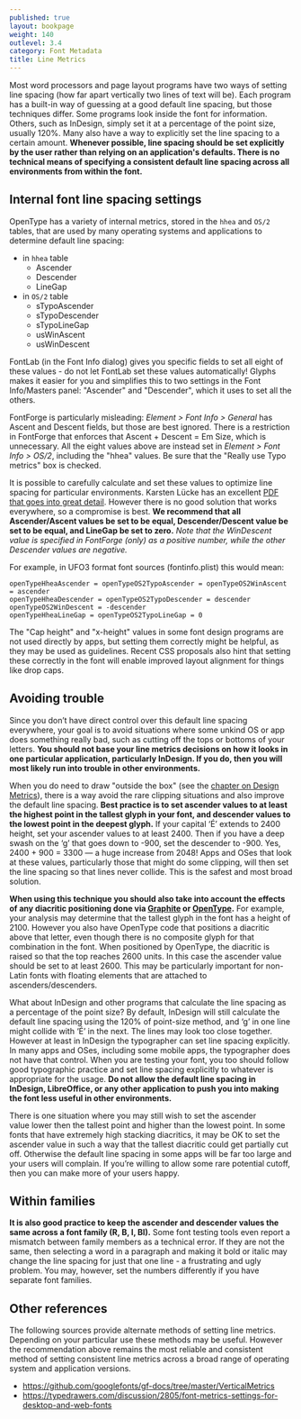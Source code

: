 ```yaml
---
published: true
layout: bookpage
weight: 140
outlevel: 3.4
category: Font Metadata
title: Line Metrics
---
```


Most word processors and page layout programs have two ways of setting line spacing (how far apart vertically two lines of text will be). Each program has a built-in way of guessing at a good default line spacing, but those techniques differ. Some programs look inside the font for information. Others, such as InDesign, simply set it at a percentage of the point size, usually 120%. Many also have a way to explicitly set the line spacing to a certain amount. **Whenever possible, line spacing should be set explicitly by the user rather than relying on an application's defaults. There is no technical means of specifying a consistent default line spacing across all environments from within the font.**

## Internal font line spacing settings

OpenType has a variety of internal metrics, stored in the `hhea` and `OS/2` tables, that are used by many operating systems and applications to determine default line spacing:

- in `hhea` table
  - Ascender
  - Descender
  - LineGap
- in `OS/2` table
  - sTypoAscender
  - sTypoDescender
  - sTypoLineGap
  - usWinAscent
  - usWinDescent

FontLab (in the Font Info dialog) gives you specific fields to set all eight of these values - do not let FontLab set these values automatically! Glyphs makes it easier for you and simplifies this to two settings in the Font Info/Masters panel: "Ascender" and "Descender", which it uses to set all the others.

FontForge is particularly misleading: _Element > Font Info > General_ has Ascent and Descent fields, but those are best ignored. There is a restriction in FontForge that enforces that Ascent + Descent = Em Size, which is unnecessary. All the eight values above are instead set in _Element > Font Info > OS/2_, including the "hhea" values. Be sure that the "Really use Typo metrics" box is checked.

It is possible to carefully calculate and set these values to optimize line spacing for particular environments. Karsten Lücke has an excellent [PDF that goes into great detail][Karsten]. However there is no good solution that works everywhere, so a compromise is best. **We recommend that all Ascender/Ascent values be set to be equal, Descender/Descent value be set to be equal, and LineGap be set to zero.** _Note that the WinDescent value is specified in FontForge (only) as a positive number, while the other Descender values are negative._

For example, in UFO3 format font sources (fontinfo.plist) this would mean:

`openTypeHheaAscender = openTypeOS2TypoAscender = openTypeOS2WinAscent = ascender`  
`openTypeHheaDescender = openTypeOS2TypoDescender = descender`  
`openTypeOS2WinDescent = -descender`  
`openTypeHheaLineGap = openTypeOS2TypoLineGap = 0`

The "Cap height" and "x-height" values in some font design programs are not used directly by apps, but setting them correctly might be helpful, as they may be used as guidelines. Recent CSS proposals also hint that setting these correctly in the font will enable improved layout alignment for things like drop caps.

## Avoiding trouble

Since you don’t have direct control over this default line spacing everywhere, your goal is to avoid situations where some unkind OS or app does something really bad, such as cutting off the tops or bottoms of your letters. **You should not base your line metrics decisions on how it looks in one particular application, particularly InDesign. If you do, then you will most likely run into trouble in other environments.**

When you do need to draw "outside the box" (see the [chapter on Design Metrics](Design_Metrics.html)), there is a way avoid the rare clipping situations and also improve the default line spacing. **Best practice is to set ascender values to at least the highest point in the tallest glyph in your font, and descender values to the lowest point in the deepest glyph.** If your capital ‘É’ extends to 2400 height, set your ascender values to at least 2400. Then if you have a deep swash on the ‘g’ that goes down to -900, set the descender to -900. Yes, 2400 + 900 = 3300 — a huge increase from 2048! Apps and OSes that look at these values, particularly those that might do some clipping, will then set the line spacing so that lines never collide. This is the safest and most broad solution.

**When using this technique you should also take into account the effects of any diacritic positioning done via [Graphite][Graphite] or [OpenType][OTinfo on SS].** For example, your analysis may determine that the tallest glyph in the font has a height of 2100. However you also have OpenType code that positions a diacritic above that letter, even though there is no composite glyph for that combination in the font. When positioned by OpenType, the diacritic is raised so that the top reaches 2600 units. In this case the ascender value should be set to at least 2600. This may be particularly important for non-Latin fonts with floating elements that are attached to ascenders/descenders.

What about InDesign and other programs that calculate the line spacing as a percentage of the point size? By default, InDesign will still calculate the default line spacing using the 120% of point-size method, and ‘g’ in one line might collide with ‘É’ in the next. The lines may look too close together. However at least in InDesign the typographer can set line spacing explicitly. In many apps and OSes, including some mobile apps, the typographer does not have that control. When you are testing your font, you too should follow good typographic practice and set line spacing explicitly to whatever is appropriate for the usage. **Do not allow the default line spacing in InDesign, LibreOffice, or any other application to push you into making the font less useful in other environments.**

There is one situation where you may still wish to set the ascender value lower then the tallest point and higher than the lowest point. In some fonts that have extremely high stacking diacritics, it may be OK to set the ascender value in such a way that the tallest diacritic could get partially cut off. Otherwise the default line spacing in some apps will be far too large and your users will complain. If you’re willing to allow some rare potential cutoff, then you can make more of your users happy.

## Within families

**It is also good practice to keep the ascender and descender values the same across a font family (R, B, I, BI).** Some font testing tools even report a mismatch between family members as a technical error. If they are not the same, then selecting a word in a paragraph and making it bold or italic may change the line spacing for just that one line - a frustrating and ugly problem. You may, however, set the numbers differently if you have separate font families.

## Other references

The following sources provide alternate methods of setting line metrics. Depending on your particular use these methods may be useful. However the recommendation above remains the most reliable and consistent method of setting consistent line metrics across a broad range of operating system and application versions.

* https://github.com/googlefonts/gf-docs/tree/master/VerticalMetrics
* https://typedrawers.com/discussion/2805/font-metrics-settings-for-desktop-and-web-fonts

[Karsten]: http://www.kltf.de/downloads/FontMetrics-kltf.pdf

[OTinfo on SS]: http://scriptsource.org/cms/scripts/page.php?item_id=entry_detail&uid=kr5s6gwpdy

[Graphite]: http://graphite.sil.org
